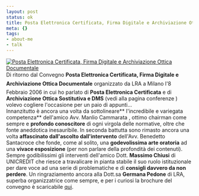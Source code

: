```yaml
--- 
layout: post
status: ok
title: Posta Elettronica Certificata, Firma Digitale e Archiviazione Ottica Documentale
meta: {}
tags: 
- about-me
- talk
---
```

[![Posta Elettronica Certificata, Firma Digitale e Archiviazione Ottica Documentale](/download/20060809_pec.gif)](/download/20050209_pec_e_archiviazione.pdf)
Di ritorno dal Convegno **Posta Elettronica Certificata, Firma Digitale e Archiviazione Ottica Documentale** organizzato da LRA a Milano l'8 Febbraio 2006 in cui ho parlato di **Posta Elettronica Certificata** e di **Archiviazione Ottica Sostitutiva e DMS** (vedi alla pagina conferenze ) volevo cogliere l'occasione per un paio di appunti...  
Innanzitutto è ancora una volta da sottolineare** l'incredibile e variegata competenza** dell'amico Avv. Manlio Cammarata , ottimo chairman come sempre e **profondo conoscitore** di ogni virgola delle normative, oltre che fonte aneddotica inesauribile. In seconda battutta sono rimasto ancora una volta **affascinato dall'ascolto dall'intervento** dell'Avv. Benedetto Santacroce che fonde, come al solito, una **godevolissima arte oratoria** ad una **vivace esposizione** (per non parlare della profondità dei contenuti).  
Sempre godibilissimi gli interventi dell'amico Dott. **Massimo Chiusi** di UNICREDIT che riesce a travalicare in pianta stabile il suo ruolo istituzionale per dare voce ad una serie di problematiche e di **consigli davvero da non perdere**.
Un ringraziamento ancora alla Dott.sa **Germana Pedone** di LRA, superba organizzatrice come sempre, e per i curiosi la brochure del convegno è scaricabile [qui](/download/20050209_pec_e_archiviazione.pdf). 
